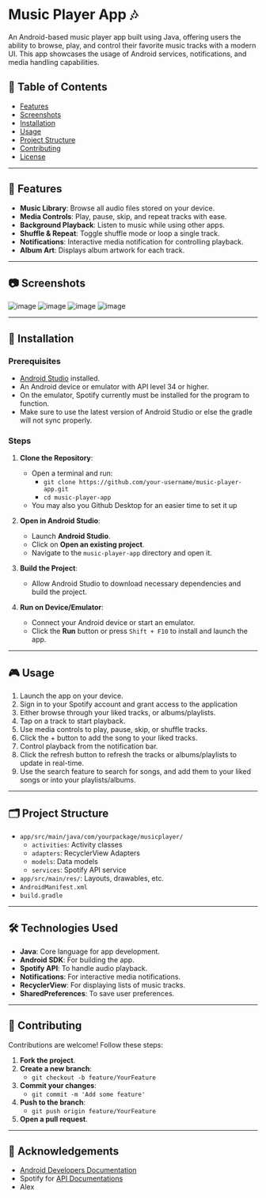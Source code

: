 # Music Player App 🎶

An Android-based music player app built using Java, offering users the ability to browse, play, and control their favorite music tracks with a modern UI. This app showcases the usage of Android services, notifications, and media handling capabilities.

## 📜 Table of Contents
- [Features](#features)
- [Screenshots](#screenshots)
- [Installation](#installation)
- [Usage](#usage)
- [Project Structure](#project-structure)
- [Contributing](#contributing)
- [License](#license)

---

## 📌 Features

- **Music Library**: Browse all audio files stored on your device.
- **Media Controls**: Play, pause, skip, and repeat tracks with ease.
- **Background Playback**: Listen to music while using other apps.
- **Shuffle & Repeat**: Toggle shuffle mode or loop a single track.
- **Notifications**: Interactive media notification for controlling playback.
- **Album Art**: Displays album artwork for each track.

---

## 📷 Screenshots
![image](https://github.com/user-attachments/assets/247364b1-d944-4ba7-83d3-101e64748c22)
![image](https://github.com/user-attachments/assets/c0848c69-4e6a-4f40-b09a-0023f74c81de)
![image](https://github.com/user-attachments/assets/758e7c5f-54d1-44bb-a687-7f8928e26f90)
![image](https://github.com/user-attachments/assets/82e465a0-3b9c-4ff1-bd54-3d3d082e1dd3)


---

## 🚀 Installation

### Prerequisites
- [Android Studio](https://developer.android.com/studio) installed.
- An Android device or emulator with API level 34 or higher.
- On the emulator, Spotify currently must be installed for the program to function.
- Make sure to use the latest version of Android Studio or else the gradle will not sync properly.

### Steps

1. **Clone the Repository**:
   - Open a terminal and run:
     - `git clone https://github.com/your-username/music-player-app.git`
     - `cd music-player-app`
   - You may also you Github Desktop for an easier time to set it up

2. **Open in Android Studio**:
   - Launch **Android Studio**.
   - Click on **Open an existing project**.
   - Navigate to the `music-player-app` directory and open it.

3. **Build the Project**:
   - Allow Android Studio to download necessary dependencies and build the project.

4. **Run on Device/Emulator**:
   - Connect your Android device or start an emulator.
   - Click the **Run** button or press `Shift + F10` to install and launch the app.

---

## 🎮 Usage

1. Launch the app on your device.
2. Sign in to your Spotify account and grant access to the application
3. Either browse through your liked tracks, or albums/playlists.
4. Tap on a track to start playback.
5. Use media controls to play, pause, skip, or shuffle tracks.
6. Click the + button to add the song to your liked tracks. 
7. Control playback from the notification bar.
8. Click the refresh button to refresh the tracks or albums/playlists to update in real-time.
9. Use the search feature to search for songs, and add them to your liked songs or into your playlists/albums.  

---

## 🗂️ Project Structure

- `app/src/main/java/com/yourpackage/musicplayer/`
  - `activities`: Activity classes
  - `adapters`: RecyclerView Adapters
  - `models`: Data models
  - `services`: Spotify API service
- `app/src/main/res/`: Layouts, drawables, etc.
- `AndroidManifest.xml`
- `build.gradle`

---

## 🛠️ Technologies Used

- **Java**: Core language for app development.
- **Android SDK**: For building the app.
- **Spotify API**: To handle audio playback.
- **Notifications**: For interactive media notifications.
- **RecyclerView**: For displaying lists of music tracks.
- **SharedPreferences**: To save user preferences.

---

## 🤝 Contributing

Contributions are welcome! Follow these steps:

1. **Fork the project**.
2. **Create a new branch**:
   - `git checkout -b feature/YourFeature`
3. **Commit your changes**:
   - `git commit -m 'Add some feature'`
4. **Push to the branch**:
   - `git push origin feature/YourFeature`
5. **Open a pull request**.

---

## 🙏 Acknowledgements

- [Android Developers Documentation](https://developer.android.com/docs)
- Spotify for [API Documentations](https://developer.spotify.com/documentation/web-api)
- Alex
